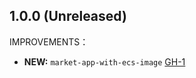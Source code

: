 ## 1.0.0 (Unreleased)

IMPROVEMENTS：

- **NEW:** `market-app-with-ecs-image` [GH-1]( https://github.com/terraform-alicloud-modules/terraform-alicloud-market-app-with-ecs-image/pull/1)
